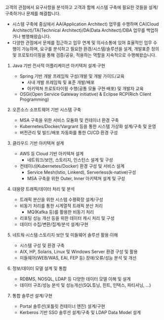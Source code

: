 고객의 관점에서 요구사항을 분석하고 고객과 함께 시스템 구축에 필요한 것들을 설계/구축하거나 문제를 해결합니다.

- 시스템 구축에 중심에서 AA(Application Architect) 업무를 수행하며 CA(Cloud Architect)/TA(Technical Architect)/DA(Data Architect)/DBA 업무를 백업하거나 병행해왔습니다.
- 다양한 관점에서 문제를 접근하고 업무 연계 및 의사소통에 있어 효율적인 업무 수행이 가능하며, 요구를 분석하고 필요한 환경/시스템/솔루션을 설계, 개발표준 정의 및 프로토타이핑을 통해 검증/공유, 적용하는 역할을 지속적으로 수행해왔습니다.

1. Java 기반 전사적 어플리케이션 아키텍처 설계·구현
    - Spring 기반 개발 프레임웍  구성/개발 및 개발 가이드/교육
      - 사내 개발 프레임웍 및 표준 개발/배포
      - 아키텍쳐 프로토타이핑 수행(공통 모듈 구현·배포) 및 개발자 교육
   - OSGi(Open Service Gateway initiative) & Eclipse RCP(Rich Client Programming)

2. 오픈소스 소프트웨어 기반 시스템 구축
    - MSA 구축을 위한 서비스 모듈화 및 컨테이너 환경 구축
    - Kubernetes/Docker/Vargrant 등을 통한 시스템 가상화 설계/구축 및 운영
    - 버전관리 및 빌드/배포 자동화를 통한 CI/CD 환경 구성

3. 클라우드 기반 아키텍쳐 설계
    - AWS 등 Cloud 기반 아키텍쳐 설계
      - 네트워크/보안, 스토리지, 인스턴스 설계 및 구성
    - 컨테이너(Kubernetes/Docker) 환경 구성 및 서비스 설계
      - Service Mesh(Istio, Linkerd), Serverless(k-native)구성
      - MSA 구축을 위한 Outer, Inner 아키텍쳐 설계 및 구성

4. 대용량 트래픽/데이터 처리 및 분석
    - 트래픽 분산을 위한 시스템 수평확장 설계/구성
    - 비동기 처리를 통한 시계열적 트래픽 분산 처리
      - MQ(Kafka 등)를 활용한 비동기 처리
    - 리포팅 성능 개선 등을 위한 데이터 캐시 처리 및 구성 
    - 데이터 수집/변환/집계/분석 설계/구현

5. 네트웍·시스템·스토리지·보안 및 미들웨어 솔루션 활용·이해
    - 시스템 구성 및  환경 구축
    - AIX, HP, Solaris, Linux 및 Windows Server 환경 구성 및 활용
    - 미들웨어(WEB/WAS, EAI, FEP 등) 장애/오류/성능 분석 및 개선

6.  정보/데이터 모델 설계 및 통합
    - RDBMS, NOSQL, LDAP 등 다양한 데이터 모델 이해 및 설계
    - 데이터 구조/성능 분석 및 성능개선(SQL튜닝, 힌트, 인텍스, 파티셔닝, …)

7. 통합 솔루션 설계/구현
    - Portal 솔루션(포틀릿 컨테이너 엔진) 설계/구현 
    - Kerberos 기반 SSO 솔루션 설계/구축 및 LDAP Data Model 설계
